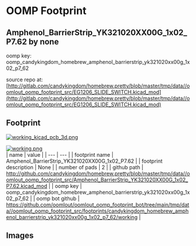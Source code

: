 # OOMP Footprint  
## Amphenol_BarrierStrip_YK321020XX00G_1x02_P7.62  by none  
  
oomp key: oomp_candykingdom_homebrew_amphenol_barrierstrip_yk321020xx00g_1x02_p7_62  
  
source repo at: [http://gitlab.com/candykingdom/homebrew.pretty/blob/master/tmp/data//oomlout_oomp_footprint_src/‎EG1206‎_SLIDE_SWITCH.kicad_mod](http://gitlab.com/candykingdom/homebrew.pretty/blob/master/tmp/data//oomlout_oomp_footprint_src/‎EG1206‎_SLIDE_SWITCH.kicad_mod)  
## Footprint  
  
[![working_kicad_pcb_3d.png](working_kicad_pcb_3d_600.png)](working_kicad_pcb_3d.png)  
  
[![working.png](working_600.png)](working.png)  
| name | value | 
| --- | --- | 
| footprint name | Amphenol_BarrierStrip_YK321020XX00G_1x02_P7.62 | 
| footprint description | None | 
| number of pads | 2 | 
| github path | http://github.com/candykingdom/homebrew.pretty/blob/master/tmp/data//oomlout_oomp_footprint_src/Amphenol_BarrierStrip_YK321020XX00G_1x02_P7.62.kicad_mod | 
| oomp key | oomp_candykingdom_homebrew_amphenol_barrierstrip_yk321020xx00g_1x02_p7_62 | 
| oomp bot github | https://github.com/oomlout/oomlout_oomp_footprint_bot/tree/main/tmp/data//oomlout_oomp_footprint_src/footprints/candykingdom_homebrew_amphenol_barrierstrip_yk321020xx00g_1x02_p7_62/working | 
## Images  
